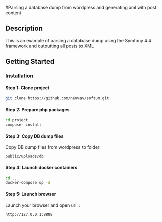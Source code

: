 #Parsing a database dump from wordpress and generating xml with post content

## Description
This is an example of parsing a database dump using the Symfony 4.4 framework and outputting all posts to XML

## Getting Started

### Installation

#### Step 1: Clone project

```bash
git clone https://github.com/neovav/softum.git
```

#### Step 2: Prepare php packages

```bash
cd project
composer install
```

#### Step 3: Copy DB dump files

Copy DB dump files from wordpress to folder: 
```
public/uploads/db
```

#### Step 4: Launch docker containers

```bash
cd ..
docker-compose up -d
```

#### Step 5: Launch browser

Launch your browser and open url: :
```
http://127.0.0.1:8888
```
